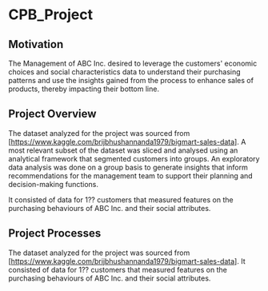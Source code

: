 # CPB_Project
## Motivation
The Management of ABC Inc. desired to leverage the customers' economic choices and social characteristics data
to understand their purchasing patterns and use the insights gained from the process to enhance sales of products, thereby impacting their bottom line.


## Project Overview
The dataset analyzed for the project was sourced from [https://www.kaggle.com/brijbhushannanda1979/bigmart-sales-data]. 
A most relevant subset of the dataset was sliced and analysed using an analytical framework that segmented customers into groups. An exploratory data analysis was
done on a group basis to generate insights that inform recommendations for the management team to support their planning and decision-making functions.   

It consisted of data for 1?? customers that
measured features on the purchasing behaviours of ABC Inc. and their social attributes.


## Project Processes
The dataset analyzed for the project was sourced from [https://www.kaggle.com/brijbhushannanda1979/bigmart-sales-data]. It consisted of data for 1?? customers that
measured features on the purchasing behaviours of ABC Inc. and their social attributes.
